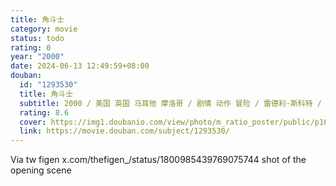 ```yaml
---
title: 角斗士
category: movie
status: todo
rating: 0
year: "2000"
date: 2024-06-13 12:49:59+08:00
douban:
  id: "1293530"
  title: 角斗士
  subtitle: 2000 / 美国 英国 马耳他 摩洛哥 / 剧情 动作 冒险 / 雷德利·斯科特 / 罗素·克劳 华金·菲尼克斯
  rating: 8.6
  cover: https://img1.doubanio.com/view/photo/m_ratio_poster/public/p1601948450.jpg
  link: https://movie.douban.com/subject/1293530/
---
```


Via tw figen x.com/thefigen_/status/1800985439769075744 shot of the opening scene 
